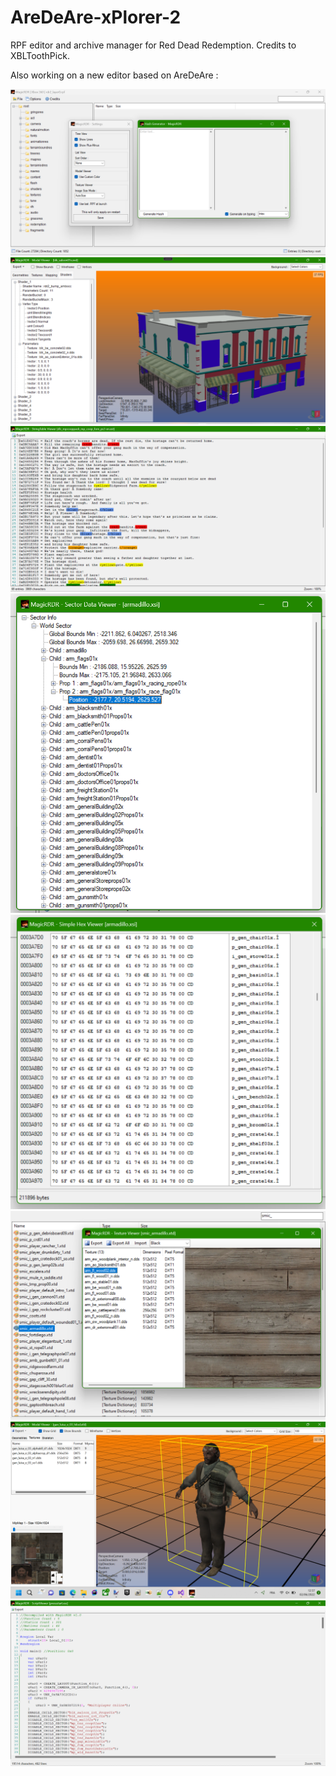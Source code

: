 # AreDeAre-xPlorer-2
RPF editor and archive manager for Red Dead Redemption.
Credits to XBLToothPick.

Also working on a new editor based on AreDeAre :

![Screenshot](screenshot1.png)
![Screenshot](screenshot2.png)
![Screenshot](screenshot3.png)
![Screenshot](screenshot4.png)
![Screenshot](screenshot5.png)
![Screenshot](screenshot6.png)
![Screenshot](screenshot7.png)
![Screenshot](screenshot8.png)
